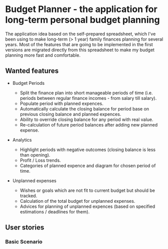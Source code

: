 # Budget Planner - the application for long-term personal budget planning

The application idea based on the self-prepared spreadsheet, which I've been using to make long-term (> 1 year) family finances planning for several years. Most of the features that are going to be implemented in the first versions are migrated directly from this spreadsheet to make my budget planning more fast and comfortable.

## Wanted features
* Budget Periods
  * Split the finance plan into short manageable periods of time (i.e. periods between regular finance incomes - from salary till salary).
  * Populate period with planned expences.
  * Automatically calculate the closing balance for period base on previous closing balance and planned expences.
  * Ability to override closing balance for any period with real value.
  * Re-calculation of future period balances after adding new planned expense.

* Analytics
  * Highlight periods with negative outcomes (closing balance is less than opening).
  * Profit / Loss trends.
  * Categories of planned expence and diagram for chosen period of time.
  
* Unplanned expenses
  * Wishes or goals which are not fit to current budget but should be tracked.
  * Calculation of the total budget for unplanned expenses.
  * Advices for planning of unplanned expences (based on specified estimations / deadlines for them).
  
## User stories

### Basic Scenario

